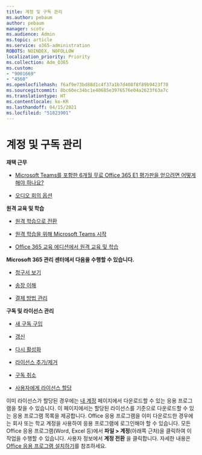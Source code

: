 ```yaml
---
title: 계정 및 구독 관리
ms.author: pebaum
author: pebaum
manager: scotv
ms.audience: Admin
ms.topic: article
ms.service: o365-administration
ROBOTS: NOINDEX, NOFOLLOW
localization_priority: Priority
ms.collection: Adm_O365
ms.custom:
- "9001669"
- "4560"
ms.openlocfilehash: f6af9e73bd88d1c4f37a1b7d408f8f89b9423f70
ms.sourcegitcommit: 8bc60ec34bc1e40685e3976576e04a2623f63a7c
ms.translationtype: HT
ms.contentlocale: ko-KR
ms.lasthandoff: 04/15/2021
ms.locfileid: "51823901"
---
```

# <a name="manage-your-account-and-subscriptions"></a>계정 및 구독 관리

**재택 근무**
- [Microsoft Teams를 포함한 6개월 무료 Office 365 E1 평가판을 얻으려면 어떻게 해야 하나요?](https://docs.microsoft.com/MicrosoftTeams/e1-trial-license)

- [오디오 회의 옵션](https://docs.microsoft.com/alchemyinsights/options-for-audio-conferencing)

**원격 교육 및 학습**

- [원격 학습으로 전환](https://www.microsoft.com/education/remote-learning)

- [원격 학습을 위해 Microsoft Teams 시작](https://docs.microsoft.com/MicrosoftTeams/remote-learning-edu)

- [Office 365 교육 에디션에서 원격 교육 및 학습](https://docs.microsoft.com/MicrosoftTeams/remote-learning-edu)

**Microsoft 365 관리 센터에서 다음을 수행할 수 있습니다.** 

- [청구서 보기](https://docs.microsoft.com/microsoft-365/commerce/billing-and-payments/view-your-bill-or-invoice) 

- [송장 이해](https://docs.microsoft.com/microsoft-365/commerce/billing-and-payments/understand-your-invoice)

- [결제 방법 관리](https://docs.microsoft.com/microsoft-365/commerce/billing-and-payments/manage-payment-methods)

**구독 및 라이선스 관리** 

- [새 구독 구입](https://docs.microsoft.com/microsoft-365/commerce/subscriptions/upgrade-to-different-plan)

- [갱신](https://docs.microsoft.com/microsoft-365/commerce/subscriptions/renew-your-subscription) 

- [다시 활성화](https://docs.microsoft.com/microsoft-365/commerce/subscriptions/reactivate-your-subscription)

- [라이선스 추가/제거](https://docs.microsoft.com/microsoft-365/commerce/licenses/buy-licenses)

- [구독 취소](https://docs.microsoft.com/microsoft-365/commerce/subscriptions/cancel-your-subscription)

- [사용자에게 라이선스 할당](https://docs.microsoft.com/microsoft-365/admin/manage/assign-licenses-to-users)

이미 라이선스가 할당된 경우에는 [내 계정](https://portal.office.com/account/#installs) 페이지에서 다운로드할 수 있는 응용 프로그램을 찾을 수 있습니다. 이 페이지에서는 할당된 라이선스를 기준으로 다운로드할 수 있는 응용 프로그램 목록을 제공합니다. Office 응용 프로그램을 이미 다운로드한 경우에는 회사 또는 학교 계정을 사용하여 응용 프로그램에 로그인해야 할 수 있습니다. 모든 Office 응용 프로그램(Word, Excel 등)에서 **파일 > 계정**(아래쪽 근처)을 클릭하여 이 작업을 수행할 수 있습니다. 사용자 정보에서 **계정 전환** 을 클릭합니다. 자세한 내용은 [Office 응용 프로그램 설치하기](https://docs.microsoft.com/microsoft-365/admin/setup/install-applications)를 참조하세요. 
